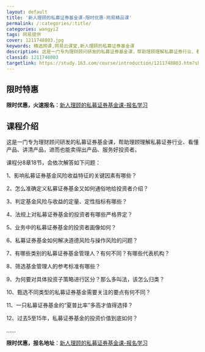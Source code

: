 ```yaml
---
layout: default
title: '新人理顾的私募证券基金课-限时优惠-网易精品课'
permalink: /:categories/:title/
categories: wangyi2
tags: 网易提供
cover: 1211748803.jpg
keywords: 精选网课,网易云课堂,新人理顾的私募证券基金课
description: 这是一门专为理财顾问研发的私募证券基金课，帮助理顾理解私募证券行业、看懂产品、讲清产品，进而也能卖得出产品、服务好投资者
classid: 1211748803
targetlink: https://study.163.com/course/introduction/1211748803.htm?share=1&shareId=1025206652&utm_campaign=share&utm_medium=iphoneShare&utm_source=&utm_u=1025206652
---
```


## 限时特惠

**限时优惠，火速报名**：[新人理顾的私募证券基金课-报名学习](https://study.163.com/course/introduction/1211748803.htm?share=1&shareId=1025206652&utm_campaign=share&utm_medium=iphoneShare&utm_source=&utm_u=1025206652)

## 课程介绍

这是一门专为理财顾问研发的私募证券基金课，帮助理顾理解私募证券行业、看懂产品、讲清产品，进而也能卖得出产品、服务好投资者。

课程分8章18节，会依次解答如下问题：

1、影响私募证券基金风险收益特征的关键因素有哪些？

2、怎么准确定义私募证券基金又如何通俗地给投资者介绍？

3、判定基金风险与收益的定量、定性指标有哪些？

4、法规上对私募证券基金的投资者有哪些严格界定？

5、业务中的私募证券基金的投资者画像如何？

6、私募证券基金如何解决道德风险与操作风险的问题？

7、有哪些类别的私募证券基金管理人？有何不同？有哪些代表机构？

8、筛选基金管理人的参考标准有哪些？

9、为何要对具体投资子策略进行区分？那么多叫法，该怎么归类？

10、甄选不同类型的私募证券基金需要关注的要点有何不同？

11、一只私募证券基金的“夏普比率”多高才值得选择？

12、过去5至15年，私募证券基金的投资价值到底如何？

……

**限时优惠，报名地址**：[新人理顾的私募证券基金课-报名学习](https://study.163.com/course/introduction/1211748803.htm?share=1&shareId=1025206652&utm_campaign=share&utm_medium=iphoneShare&utm_source=&utm_u=1025206652)

